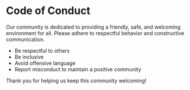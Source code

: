 # Code of Conduct

Our community is dedicated to providing a friendly, safe, and welcoming environment for all. Please adhere to respectful behavior and constructive communication.

- Be respectful to others
- Be inclusive
- Avoid offensive language
- Report misconduct to maintain a positive community

Thank you for helping us keep this community welcoming!
